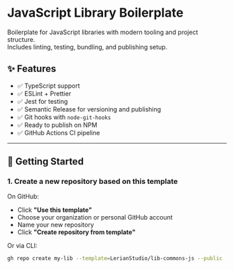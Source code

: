 # JavaScript Library Boilerplate

Boilerplate for JavaScript libraries with modern tooling and project structure.  
Includes linting, testing, bundling, and publishing setup.

## ✨ Features

- ✅ TypeScript support
- ✅ ESLint + Prettier
- ✅ Jest for testing
- ✅ Semantic Release for versioning and publishing
- ✅ Git hooks with `node-git-hooks`
- ✅ Ready to publish on NPM
- ✅ GitHub Actions CI pipeline

---

## 🚀 Getting Started

### 1. Create a new repository based on this template

On GitHub:

- Click **"Use this template"**
- Choose your organization or personal GitHub account
- Name your new repository
- Click **"Create repository from template"**

Or via CLI:

```bash
gh repo create my-lib --template=LerianStudio/lib-commons-js --public
